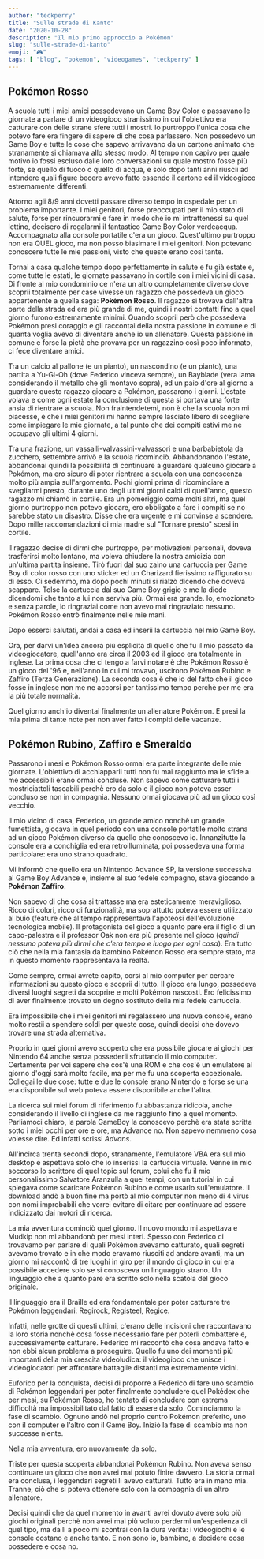 ```yaml
---
author: "teckperry"
title: "Sulle strade di Kanto"
date: "2020-10-28"
description: "Il mio primo approccio a Pokémon"
slug: "sulle-strade-di-kanto"
emoji: "🎮"
tags: [ "blog", "pokemon", "videogames", "teckperry" ]
---
```


## Pokémon Rosso
A scuola tutti i miei amici possedevano un Game Boy Color e passavano le giornate a parlare di un videogioco stranissimo in cui l'obiettivo era catturare con delle strane sfere tutti i mostri. Io purtroppo l'unica cosa che potevo fare era fingere di sapere di che cosa parlassero. Non possedevo un Game Boy e tutte le cose che sapevo arrivavano da un cartone animato che stranamente si chiamava allo stesso modo. Al tempo non capivo per quale motivo io fossi escluso dalle loro conversazioni su quale mostro fosse più forte, se quello di fuoco o quello di acqua, e solo dopo tanti anni riuscii ad intendere quali figure becere avevo fatto essendo il cartone ed il videogioco estremamente differenti. 

Attorno agli 8/9 anni dovetti passare diverso tempo in ospedale per un problema importante. I miei genitori, forse preoccupati per il mio stato di salute, forse per rincuorarmi e fare in modo che io mi intrattenessi su quel lettino, decisero di regalarmi il fantastico Game Boy Color verdeacqua. Accompagnato alla console portatile c'era un gioco. Quest'ultimo purtroppo non era QUEL gioco, ma non posso biasimare i miei genitori. Non potevano conoscere tutte le mie passioni, visto che queste erano così tante.

Tornai a casa qualche tempo dopo perfettamente in salute e fu già estate e, come tutte le estati, le giornate passavano in cortile con i miei vicini di casa. Di fronte al mio condominio ce n'era un altro completamente diverso dove scoprii totalmente per case vivesse un ragazzo che possedeva un gioco appartenente a quella saga: **Pokémon Rosso**. Il ragazzo si trovava dall'altra parte della strada ed era più grande di me, quindi i nostri contatti fino a quel giorno furono estremamente minimi. Quando scoprii però che possedeva Pokémon presi coraggio e gli raccontai della nostra passione in comune e di quanta voglia avevo di diventare anche io un allenatore. Questa passione in comune e forse la pietà che provava per un ragazzino così poco informato, ci fece diventare amici.

Tra un calcio al pallone (e un pianto), un nascondino (e un pianto), una partita a Yu-Gi-Oh (dove Federico vinceva sempre), un Bayblade (vera lama considerando il metallo che gli montavo sopra), ed un paio d'ore al giorno a guardare questo ragazzo giocare a Pokémon, passarono i giorni. L'estate volava e come ogni estate la conclusione di questa si portava una forte ansia di rientrare a scuola. Non fraintendetemi, non è che la scuola non mi piacesse, è che i miei genitori mi hanno sempre lasciato libero di scegliere come impiegare le mie giornate, a tal punto che dei compiti estivi me ne occupavo gli ultimi 4 giorni. 

Tra una frazione, un vassalli-valvassini-valvassori e una barbabietola da zucchero, settembre arrivò e la scuola ricominciò. Abbandonando l'estate, abbandonai quindi la possibilità di continuare a guardare qualcuno giocare a Pokémon, ma ero sicuro di poter rientrare a scuola con una conoscenza molto più ampia sull'argomento. Pochi giorni prima di ricominciare a svegliarmi presto, durante uno degli ultimi giorni caldi di quell'anno, questo ragazzo mi chiamò in cortile. Era un pomeriggio come molti altri, ma quel giorno purtroppo non potevo giocare, ero obbligato a fare i compiti se no sarebbe stato un disastro. Disse che era urgente e mi convinse a scendere. Dopo mille raccomandazioni di mia madre sul "Tornare presto" scesi in cortile.

Il ragazzo decise di dirmi che purtroppo, per motivazioni personali, doveva trasferirsi molto lontano, ma voleva chiudere la nostra amicizia con un'ultima partita insieme. Tirò fuori dal suo zaino una cartuccia per Game Boy di color rosso con uno sticker ed un Charizard fierissimo raffigurato su di esso. Ci sedemmo, ma dopo pochi minuti si rialzò dicendo che doveva scappare. Tolse la cartuccia dal suo Game Boy grigio e me la diede dicendomi che tanto a lui non serviva più. Ormai era grande. Io, emozionato e senza parole, lo ringraziai come non avevo mai ringraziato nessuno. Pokémon Rosso entrò finalmente nelle mie mani.

Dopo esserci salutati, andai a casa ed inserii la cartuccia nel mio Game Boy.

Ora, per darvi un'idea ancora più esplicita di quello che fu il mio passato da videogiocatore, quell'anno era circa il 2003 ed il gioco era totalmente in inglese. La prima cosa che ci tengo a farvi notare è che Pokémon Rosso è un gioco del '96 e, nell'anno in cui mi trovavo, uscirono Pokémon Rubino e Zaffiro (Terza Generazione). La seconda cosa è che io del fatto che il gioco fosse in inglese non me ne accorsi per tantissimo tempo perchè per me era la più totale normalità. 

Quel giorno anch'io diventai finalmente un allenatore Pokémon. E presi la mia prima di tante note per non aver fatto i compiti delle vacanze.

## Pokémon Rubino, Zaffiro e Smeraldo
Passarono i mesi e Pokémon Rosso ormai era parte integrante delle mie giornate. L'obiettivo di acchiapparli tutti non fu mai raggiunto ma le sfide a me accessibili erano ormai concluse. Non sapevo come catturare tutti i mostriciattoli tascabili perchè ero da solo e il gioco non poteva esser concluso se non in compagnia. Nessuno ormai giocava più ad un gioco così vecchio.

Il mio vicino di casa, Federico, un grande amico nonchè un grande fumettista, giocava in quel periodo con una console portatile molto strana ad un gioco Pokémon diverso da quello che conoscevo io. Innanzitutto la console era a conchiglia ed era retroilluminata, poi possedeva una forma particolare: era uno strano quadrato. 

Mi informò che quello era un Nintendo Advance SP, la versione successiva al Game Boy Advance e, insieme al suo fedele compagno, stava giocando a **Pokémon Zaffiro**.

Non sapevo di che cosa si trattasse ma era esteticamente meraviglioso. Ricco di colori, ricco di funzionalità, ma soprattutto poteva essere utilizzato al buio (feature che al tempo rappresentava l'apoteosi dell'evoluzione tecnologica mobile). Il protagonista del gioco a quanto pare era il figlio di un capo-palestra e il professor Oak non era più presente nel gioco (*quindi nessuno poteva più dirmi che c'era tempo e luogo per ogni cosa*). Era tutto ciò che nella mia fantasia da bambino Pokémon Rosso era sempre stato, ma in questo momento rappresentava la realtà.

Come sempre, ormai avrete capito, corsi al mio computer per cercare informazioni su questo gioco e scoprii di tutto. Il gioco era lungo, possedeva diversi luoghi segreti da scoprire e molti Pokémon nascosti. Ero felicissimo di aver finalmente trovato un degno sostituto della mia fedele cartuccia.

Era impossibile che i miei genitori mi regalassero una nuova console, erano molto restii a spendere soldi per queste cose, quindi decisi che dovevo trovare una strada alternativa. 

Proprio in quei giorni avevo scoperto che era possibile giocare ai giochi per Nintendo 64 anche senza possederli sfruttando il mio computer. Certamente per voi sapere che cos'è una ROM e che cos'è un emulatore al giorno d'oggi sarà molto facile, ma per me fu una scoperta eccezionale. Collegai le due cose: tutte e due le console erano Nintendo e forse se una era disponibile sul web poteva essere disponibile anche l'altra.

La ricerca sui miei forum di riferimento fu abbastanza ridicola, anche considerando il livello di inglese da me raggiunto fino a quel momento. Parliamoci chiaro, la parola GameBoy la conoscevo perchè era stata scritta sotto i miei occhi per ore e ore, ma Advance no. Non sapevo nemmeno cosa volesse dire. Ed infatti scrissi *Advans*.

All'incirca trenta secondi dopo, stranamente, l'emulatore VBA era sul mio desktop e aspettava solo che io inserissi la cartuccia virtuale. Venne in mio soccorso lo scrittore di quel topic sul forum, colui che fu il mio personalissimo Salvatore Aranzulla a quei tempi, con un tutorial in cui spiegava come scaricare Pokémon Rubino e come usarlo sull'emulatore. Il download andò a buon fine ma portò al mio computer non meno di 4 virus con nomi improbabili che vorrei evitare di citare per continuare ad essere indicizzato dai motori di ricerca.

La mia avventura cominciò quel giorno. Il nuovo mondo mi aspettava e Mudkip non mi abbandonò per mesi interi. Spesso con Federico ci trovavamo per parlare di quali Pokémon avevamo catturato, quali segreti avevamo trovato e in che modo eravamo riusciti ad andare avanti, ma un giorno mi raccontò di tre luoghi in giro per il mondo di gioco in cui era possibile accedere solo se si conosceva un linguaggio strano. Un linguaggio che a quanto pare era scritto solo nella scatola del gioco originale.

Il linguaggio era il Braille ed era fondamentale per poter catturare tre Pokémon leggendari: Regirock, Registeel, Regice.

Infatti, nelle grotte di questi ultimi, c'erano delle incisioni che raccontavano la loro storia nonchè cosa fosse necessario fare per poterli combattere e, successivamente catturare. Federico mi raccontò che cosa andava fatto e non ebbi alcun problema a proseguire. Quello fu uno dei momenti più importanti della mia crescita videoludica: il videogioco che unisce i videogiocatori per affrontare battaglie distanti ma estremamente vicini.

Euforico per la conquista, decisi di proporre a Federico di fare uno scambio di Pokémon leggendari per poter finalmente concludere quel Pokédex che per mesi, su Pokémon Rosso, ho tentato di concludere con estrema difficoltà ma impossibilitato dal fatto di essere da solo. Cominciammo la fase di scambio. Ognuno andò nel proprio centro Pokémon preferito, uno con il computer e l'altro con il Game Boy. Iniziò la fase di scambio ma non successe niente. 

Nella mia avventura, ero nuovamente da solo.

Triste per questa scoperta abbandonai Pokémon Rubino. Non aveva senso continuare un gioco che non avrei mai potuto finire davvero. La storia ormai era conclusa, i leggendari segreti li avevo catturati. Tutto era in mano mia. Tranne, ciò che si poteva ottenere solo con la compagnia di un altro allenatore.

Decisi quindi che da quel momento in avanti avrei dovuto avere solo più giochi originali perchè non avrei mai più voluto perdermi un'esperienza di quel tipo, ma da lì a poco mi scontrai con la dura verità: i videogiochi e le console costano e anche tanto. E non sono io, bambino, a decidere cosa possedere e cosa no.
